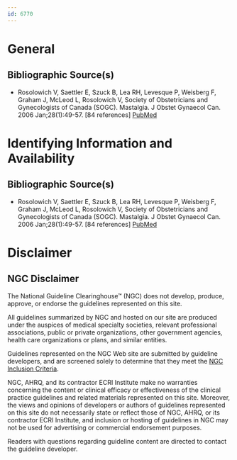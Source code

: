 ```yaml
---
id: 6770
---
```


# General

## Bibliographic Source(s)

- Rosolowich V, Saettler E, Szuck B, Lea RH, Levesque P, Weisberg F, Graham J, McLeod L, Rosolowich V, Society of Obstetricians and Gynecologists of Canada (SOGC). Mastalgia. J Obstet Gynaecol Can. 2006 Jan;28(1):49-57. [84 references] [ PubMed ](http://www.ncbi.nlm.nih.gov/entrez/query.fcgi?cmd=Retrieve&db=pubmed&dopt=Abstract&list_uids=16533457)

# Identifying Information and Availability

## Bibliographic Source(s)

- Rosolowich V, Saettler E, Szuck B, Lea RH, Levesque P, Weisberg F, Graham J, McLeod L, Rosolowich V, Society of Obstetricians and Gynecologists of Canada (SOGC). Mastalgia. J Obstet Gynaecol Can. 2006 Jan;28(1):49-57. [84 references] [ PubMed ](http://www.ncbi.nlm.nih.gov/entrez/query.fcgi?cmd=Retrieve&db=pubmed&dopt=Abstract&list_uids=16533457)

# Disclaimer

## NGC Disclaimer

The National Guideline Clearinghouse™ (NGC) does not develop, produce, approve, or endorse the guidelines represented on this site.

All guidelines summarized by NGC and hosted on our site are produced under the auspices of medical specialty societies, relevant professional associations, public or private organizations, other government agencies, health care organizations or plans, and similar entities.

Guidelines represented on the NGC Web site are submitted by guideline developers, and are screened solely to determine that they meet the [NGC Inclusion Criteria](/help-and-about/summaries/inclusion-criteria).

NGC, AHRQ, and its contractor ECRI Institute make no warranties concerning the content or clinical efficacy or effectiveness of the clinical practice guidelines and related materials represented on this site. Moreover, the views and opinions of developers or authors of guidelines represented on this site do not necessarily state or reflect those of NGC, AHRQ, or its contractor ECRI Institute, and inclusion or hosting of guidelines in NGC may not be used for advertising or commercial endorsement purposes.

Readers with questions regarding guideline content are directed to contact the guideline developer.

